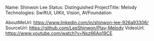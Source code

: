 Name: Shinwon Lee
Status: Distinguished
ProjectTitle: Melody
Technologies: SwiftUI, UIKit, Vision, AVFoundation

AboutMeUrl: https://www.linkedin.com/in/shinwon-lee-926a93306/
SourceUrl: https://github.com/LeeShinwon/Play-Melody
VideoUrl: https://www.youtube.com/watch?v=Nsz66Aq19CE
